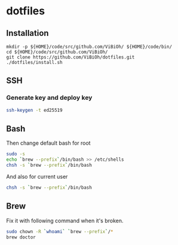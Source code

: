 # dotfiles

## Installation

```
mkdir -p ${HOME}/code/src/github.com/ViBiOh/ ${HOME}/code/bin/
cd ${HOME}/code/src/github.com/ViBiOh/
git clone https://github.com/ViBiOh/dotfiles.git
./dotfiles/install.sh
```

## SSH

### Generate key and deploy key

```bash
ssh-keygen -t ed25519
```

## Bash

Then change default bash for root

```bash
sudo -s
echo `brew --prefix`/bin/bash >> /etc/shells
chsh -s `brew --prefix`/bin/bash
```

And also for current user

```bash
chsh -s `brew --prefix`/bin/bash
```

## Brew

Fix it with following command when it's broken.

```bash
sudo chown -R `whoami` `brew --prefix`/*
brew doctor
```
